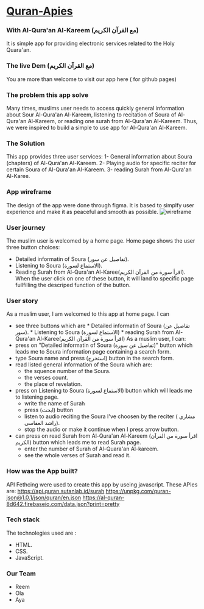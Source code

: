 # [Quran-Apies]( https://gsg-fc02.github.io/Quran-Apies/)
### With Al-Qura'an Al-Kareem (مع القرآن الكريم)
It is simple app for providing electronic services related to the Holy Quara'an.
### The live Dem   (مع القرآن الكريم)
You are more than welcome to visit our app here ( for github pages)
### The problem this app solve
Many times, muslims user needs to access quickly general information about Sour Al-Qura'an Al-Kareem, listening to recitation of Soura of Al-Qura'an Al-Kareem, or reading one surah from Al-Qura'an Al-Kareem. Thus, we were inspired to build a simple to use app for Al-Qura'an Al-Kareem. 
### The Solution
This app provides three user services: 
    1- General information about Soura (chapters) of Al-Qura'an Al-Kareem.
    2- Playing audio for specific reciter for certain Soura of Al-Qura'an Al-Kareem.
    3- reading Surah from Al-Qura'an Al-Karee.


### App wireframe
The design of the app were done through figma. It is based to simplfy user experience and make it as peaceful and smooth as possible.
![wireframe](https://user-images.githubusercontent.com/71079908/114880329-a4ff7a00-9e0a-11eb-9802-a2d405bfa86f.png)

### User journey
The muslim user is welcomed by a home page. Home page shows the user three button choices: 
- Detailed informatin of Soura (تفاصيل عن سور).
- Listening to Soura (الاستماع لسورة).
- Reading Surah from Al-Qura'an Al-Karee(اقرأ سورة من القرآن الكريم).
When the user click on one of these button, it will land to specific page fullfilling the descriped function of the button. 
### User story
As a muslim user, I am welcomed to this app at home page. I can
- see three buttons which are 
      * Detailed informatin of Soura (تفاصيل عن سور).
      * Listening to Soura (الاستماع لسورة)
      * reading Surah from Al-Qura'an Al-Karee(اقرأ سورة من القرآن الكريم)
As a muslim user, I can:
- press on "Detailed informatin of Soura (تفاصيل عن سورة)" button which leads me to Soura information page containing a search form. 
- type Soura name and press (استخرج) button in the search form. 
- read listed general information of the Soura which are:
    - the squence number of the Soura.
    - the verses count. 
    - the place of revelation.
- press on Listening to Soura (الاستماع لسورة) button which will leads me to listening page.
    - write the name of Surah
    - press (ابحث) button 
    - listen to audio reciting the Soura I've choosen by the reciter ( مشاري راشد العفاسي).
    - stop the audio or make it continue when I press arrow button.  
- can press on read Surah from Al-Qura'an Al-Kareem (اقرأ سورة من القرآن الكريم) button which leads me to read Surah page. 
  - enter the number of Surah of Al-Quara'an Al-kareem. 
  - see the whole verses of Surah and read it.

### How was the App built?
API Fethcing were used to create this app by useing javascript. These APIes are:
https://api.quran.sutanlab.id/surah
https://unpkg.com/quran-json@1.0.1/json/quran/en.json
https://al-quran-8d642.firebaseio.com/data.json?print=pretty

### Tech stack
The technolegies used are : 
* HTML.
* CSS.
* JavaScript.
### Our Team
- Reem
- Ola
- Aya



